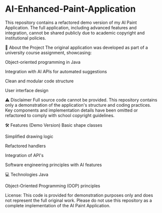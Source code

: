 # AI-Enhanced-Paint-Application

This repository contains a refactored demo version of my AI Paint Application.
The full application, including advanced features and integration, cannot be shared publicly due to academic copyright and institutional policies.

📄 About the Project
The original application was developed as part of a university course assignment, showcasing:

Object-oriented programming in Java

Integration with AI APIs for automated suggestions

Clean and modular code structure

User interface design

⚠️ Disclaimer
Full source code cannot be provided.
This repository contains only a demonstration of the application's structure and coding practices.
Key components and implementation details have been omitted or refactored to comply with school copyright guidelines.

🛠️ Features (Demo Version)
Basic shape classes

Simplified drawing logic

Refactored handlers

Integration of API's

Software engineering principles with AI features

💻 Technologies
Java

Object-Oriented Programming (OOP) principles

License:
This code is provided for demonstration purposes only and does not represent the full original work.
Please do not use this repository as a complete implementation of the AI Paint Application.
